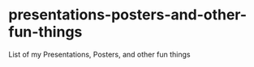 # presentations-posters-and-other-fun-things
List of my Presentations, Posters, and other fun things
